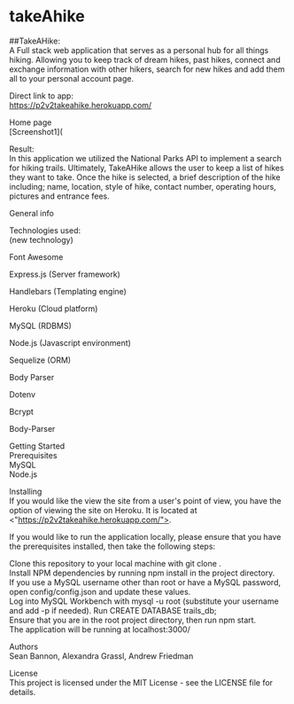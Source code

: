 # takeAhike

##TakeAHike:  
A Full stack web application that serves as a personal hub for all things hiking. Allowing you to keep track of dream hikes, past hikes, connect and exchange information with other hikers, search for new hikes and add them all to your personal account page.

Direct link to app:  
https://p2v2takeahike.herokuapp.com/

Home page  
[Screenshot1](

Result:  
In this application we utilized the National Parks API to implement a search for hiking trails. Ultimately, TakeAHike allows the user to keep a list of hikes they want to take. Once the hike is selected, a brief description of the hike including; name, location, style of hike, contact number, operating hours, pictures and entrance fees.

General info  



Technologies used:  
(new technology)

Font Awesome  

Express.js (Server framework)  

Handlebars (Templating engine)  

Heroku (Cloud platform)  

MySQL (RDBMS)  

Node.js (Javascript environment)  

Sequelize (ORM)  

Body Parser  

Dotenv  

Bcrypt  

Body-Parser  

Getting Started  
Prerequisites  
MySQL  
Node.js  

Installing  
If you would like the view the site from a user's point of view, you have the option of viewing the site on Heroku. It is located at <"https://p2v2takeahike.herokuapp.com/">.  

If you would like to run the application locally, please ensure that you have the prerequisites installed, then take the following steps:  
  
Clone this repository to your local machine with git clone <repo-url>.  
Install NPM dependencies by running npm install in the project directory.  
If you use a MySQL username other than root or have a MySQL password, open config/config.json and update these values.  
Log into MySQL Workbench with mysql -u root (substitute your username and add -p <your password> if needed).
Run CREATE DATABASE trails_db;  
Ensure that you are in the root project directory, then run npm start.  
The application will be running at localhost:3000/  
  
Authors  
Sean Bannon, Alexandra Grassl, Andrew Friedman  
  
License  
This project is licensed under the MIT License - see the LICENSE file for details.
